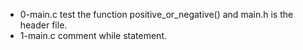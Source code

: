 - 0-main.c test the function positive_or_negative() and main.h is the header file.
- 1-main.c comment while statement.
